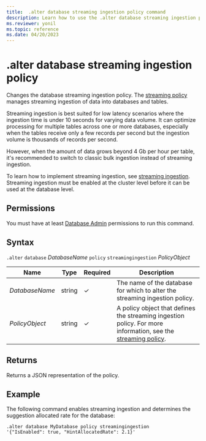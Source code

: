 ```yaml
---
title:  .alter database streaming ingestion policy command
description: Learn how to use the .alter database streaming ingestion policy command to change the database streaming ingestion policy.
ms.reviewer: yonil
ms.topic: reference
ms.date: 04/20/2023
---
```

# .alter database streaming ingestion policy

Changes the database streaming ingestion policy. The [streaming policy](../management/streamingingestionpolicy.md) manages streaming ingestion of data into databases and tables.

Streaming ingestion is best suited for low latency scenarios where the ingestion time is under 10 seconds for varying data volume. It can optimize processing for multiple tables across one or more databases, especially when the tables receive only a few records per second but the ingestion volume is thousands of records per second.

However, when the amount of data grows beyond 4 Gb per hour per table, it's recommended to switch to classic bulk ingestion instead of streaming ingestion.

To learn how to implement streaming ingestion, see [streaming ingestion](../../ingest-data-streaming.md). Streaming ingestion must be enabled at the cluster level before it can be used at the database level.

## Permissions

You must have at least [Database Admin](access-control/role-based-access-control.md) permissions to run this command.

## Syntax

`.alter` `database` *DatabaseName* `policy` `streamingingestion` *PolicyObject*

|Name|Type|Required|Description|
|--|--|--|--|
|*DatabaseName*|string|&check;|The name of the database for which to alter the streaming ingestion policy.|
|*PolicyObject*|string|&check;|A policy object that defines the streaming ingestion policy. For more information, see the [streaming policy](../management/streamingingestionpolicy.md).|

## Returns

Returns a JSON representation of the policy.

## Example

The following command enables streaming ingestion and determines the suggestion allocated rate for the database:

```kusto
.alter database MyDatabase policy streamingingestion 
'{"IsEnabled": true, "HintAllocatedRate": 2.1}'
```
